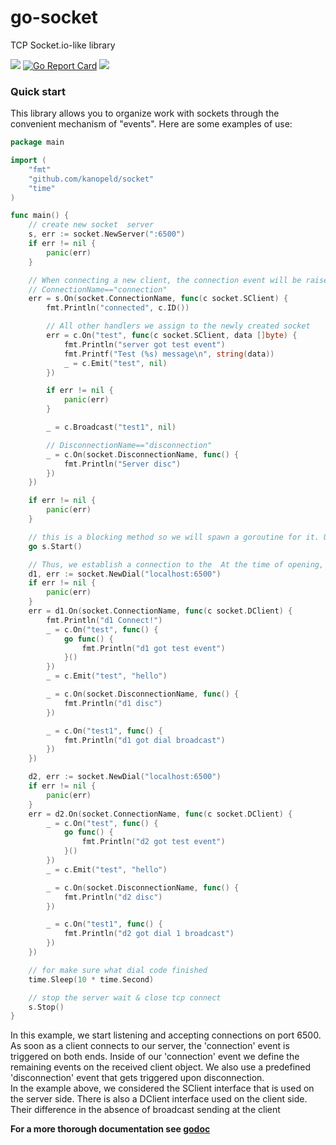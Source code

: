# go-socket

TCP Socket.io-like library

[![](https://img.shields.io/badge/godoc-reference-5272B4.svg)](https://godoc.org/github.com/kanopeld/socket)
[![Go Report Card](https://goreportcard.com/badge/github.com/kanopeld/socket)](https://goreportcard.com/report/github.com/kanopeld/socket)
![](https://github.com/kanopeld/socket/workflows/ci/badge.svg)

### Quick start

This library allows you to organize work with sockets through the convenient mechanism of "events". Here are some examples of use:

```go
package main

import (
	"fmt"
	"github.com/kanopeld/socket"
	"time"
)

func main() {
	// create new socket  server
	s, err := socket.NewServer(":6500")
	if err != nil {
		panic(err)
	}

	// When connecting a new client, the connection event will be raised, therefore for this to work, such a handler must be defined
	// ConnectionName=="connection"
	err = s.On(socket.ConnectionName, func(c socket.SClient) {
		fmt.Println("connected", c.ID())

		// All other handlers we assign to the newly created socket
		err = c.On("test", func(c socket.SClient, data []byte) {
			fmt.Println("server got test event")
			fmt.Printf("Test (%s) message\n", string(data))
			_ = c.Emit("test", nil)
		})

		if err != nil {
			panic(err)
		}

		_ = c.Broadcast("test1", nil)

		// DisconnectionName=="disconnection"
		_ = c.On(socket.DisconnectionName, func() {
			fmt.Println("Server disc")
		})
	})

	if err != nil {
		panic(err)
	}

	// this is a blocking method so we will spawn a goroutine for it. Use s.Stop() to stop the server
	go s.Start()

	// Thus, we establish a connection to the  At the time of opening, the server receives a message and a connection event is called on it
	d1, err := socket.NewDial("localhost:6500")
	if err != nil {
		panic(err)
	}
	err = d1.On(socket.ConnectionName, func(c socket.DClient) {
		fmt.Println("d1 Connect!")
		_ = c.On("test", func() {
			go func() {
				fmt.Println("d1 got test event")
			}()
		})
		_ = c.Emit("test", "hello")

		_ = c.On(socket.DisconnectionName, func() {
			fmt.Println("d1 disc")
		})

		_ = c.On("test1", func() {
			fmt.Println("d1 got dial broadcast")
		})
	})

	d2, err := socket.NewDial("localhost:6500")
	if err != nil {
		panic(err)
	}
	err = d2.On(socket.ConnectionName, func(c socket.DClient) {
		_ = c.On("test", func() {
			go func() {
				fmt.Println("d2 got test event")
			}()
		})
		_ = c.Emit("test", "hello")

		_ = c.On(socket.DisconnectionName, func() {
			fmt.Println("d2 disc")
		})

		_ = c.On("test1", func() {
			fmt.Println("d2 got dial 1 broadcast")
		})
	})

	// for make sure what dial code finished
	time.Sleep(10 * time.Second)

	// stop the server wait & close tcp connect
	s.Stop()
}
```

In this example, we start listening and accepting connections on port 6500. As soon as a client connects to our server, the 'connection' event is triggered on both ends. Inside of our 'connection' event we define the remaining events on the received client object. We also use a predefined 'disconnection' event that gets triggered upon disconnection.\
In the example above, we considered the SClient interface that is used on the server side. There is also a DClient interface used on the client side. Their difference in the absence of broadcast sending at the client

**For a more thorough documentation see [godoc](https://godoc.org/github.com/kanopeld/go-socket)**
